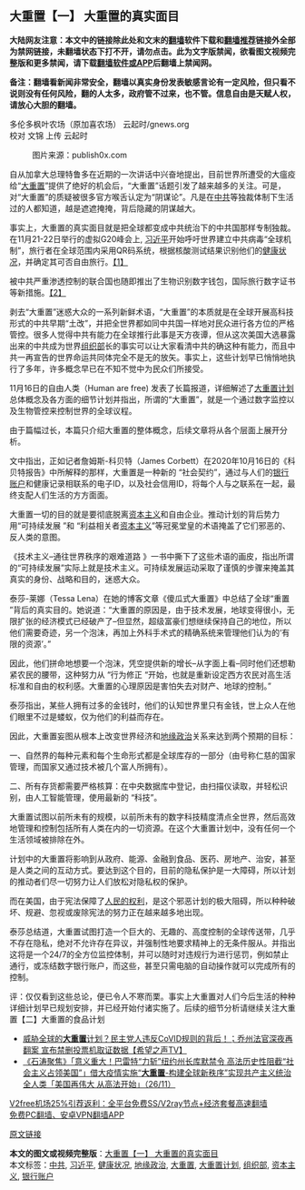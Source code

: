  <h2>大重置【一】  大重置的真实面目</h2> <p class="notice"><b>大陆网友注意：本文中的链接除此处和文末的<a href="https://github.com/bannedbook/fanqiang" >翻墙</a>软件下载和<a href="https://github.com/killgcd/justmysocks/blob/master/README.md">翻墙推荐</a>链接外全部为禁网链接，未翻墙状态下打不开，请勿点击。此为文字版禁闻，欲看图文视频完整版和更多禁闻，请下载<a href="https://github.com/bannedbook/fanqiang">翻墙软件或APP</a>后翻墙上禁闻网。</p><p>备注：翻墙看新闻非常安全，翻墙以真实身份发表敏感言论有一定风险，但只看不说则没有任何风险，翻的人太多，政府管不过来，也不管。信息自由是天赋人权，请放心大胆的翻墙。</b></p>  <div class="entry"> <p>多伦多枫叶农场（原加喜农场） 云起时/gnews.org<br /> 校对 文锦 上传 云起时</p> <figure class="wp-block-image size-large"><figcaption>图片来源：publish0x.com</figcaption></figure> <p>自从加拿大总理特鲁多在近期的一次讲话中兴奋地提出，目前世界所遭受的大瘟疫给“<a href="https://www.bannedbook.org/bnews/tag/%e5%a4%a7%e9%87%8d%e7%bd%ae/" class="st_tag internal_tag" rel="tag" title="标签 大重置 下的日志">大重置</a>”提供了绝好的机会后，“大重置”话题引发了越来越多的关注。可是，对“大重置”的质疑被很多官方喉舌认定为“阴谋论”。凡是在<a href="https://www.bannedbook.org/bnews/tag/%e4%b8%ad%e5%85%b1/" class="st_tag internal_tag" rel="tag" title="标签 中共 下的日志">中共</a>等独裁体制下生活过的人都知道，越是遮遮掩掩，背后隐藏的阴谋越大。</p> <p>事实上，大重置的真实面目就是把全球都变成中共统治下的中共国那样专制独裁。在11月21-22日举行的虚拟G20峰会上, <a href="https://www.bannedbook.org/bnews/tag/%e4%b9%a0%e8%bf%91%e5%b9%b3/" class="st_tag internal_tag" rel="tag" title="标签 习近平 下的日志">习近平</a>开始呼吁世界建立中共病毒“全球机制”，旅行者在全球范围内采用QR码系统，根据核酸测试结果识别他们的<a href="https://www.bannedbook.org/bnews/tag/%E5%81%A5%E5%BA%B7%E7%8A%B6%E5%86%B5/" class="st_tag internal_tag" rel="tag" title="标签 健康状况 下的日志">健康状况</a>，并确定其可否自由旅行。<a href="https://gnews.org/zh-hans/586943/" target="_blank" rel="noopener">【1】</a></p> <p>被中共严重渗透控制的联合国也随即推出了生物识别数字钱包，国际旅行数字证书等新措施。<a href="https://gnews.org/zh-hans/600164/" target="_blank" rel="noopener">【2】</a></p> <p>剥去“大重置”迷惑大众的一系列新鲜术语，“大重置”的本质就是在全球开展高科技形式的中共早期“土改”，并把全世界都如同中共国一样地对民众进行各方位的严格管控。很多人觉得中共有能力在全球推行此事是天方夜谭，但从这次美国大选暴露出来的中共成为世界<a href="https://www.bannedbook.org/bnews/tag/%E7%BB%84%E7%BB%87%E9%83%A8/" class="st_tag internal_tag" rel="tag" title="标签 组织部 下的日志">组织部</a>长的事实可以让大家看清中共的确这种有能力，而且中共一再宣告的世界命运共同体完全不是无的放矢。事实上，这些计划早已悄悄地执行了多年，许多概念早已在不知不觉中为民众们所接受。</p>  <p>11月16日的自由人类（Human are free) 发表了长篇报道，详细解述了<a href="https://www.bannedbook.org/bnews/tag/%e5%a4%a7%e9%87%8d%e7%bd%ae%e8%ae%a1%e5%88%92/" class="st_tag internal_tag" rel="tag" title="标签 大重置计划 下的日志">大重置计划</a>总体概念及各方面的细节计划并指出，所谓的“大重置”，就是一个通过数字监控以及生物管控来控制世界的全球议程。</p> <p>由于篇幅过长，本篇只介绍大重置的整体概念，后续文章将从各个层面上展开分析。</p> <p>文中指出，正如记者詹姆斯-科贝特（James Corbett）在2020年10月16日的《科贝特报告》中所解释的那样，大重置是一种新的 “社会契约”，通过与人们的<a href="https://www.bannedbook.org/bnews/tag/%e9%93%b6%e8%a1%8c%e8%b4%a6%e6%88%b7/" class="st_tag internal_tag" rel="tag" title="标签 银行账户 下的日志">银行账户</a>和健康记录相联系的电子ID，以及社会信用ID，将每个人与之联系在一起，最终支配人们生活的方方面面。</p> <p>大重置一切的目的就是要彻底脱离<span class='wp_keywordlink'><a href="https://www.bannedbook.org/forum2/topic920.html" title="资本主义与自由" target="_blank">资本主义</a></span>和自由企业。推动计划的背后势力用“可持续发展 ”和 “利益相关者<a href="https://www.bannedbook.org/bnews/tag/%e8%b5%84%e6%9c%ac%e4%b8%bb%e4%b9%89/" class="st_tag internal_tag" rel="tag" title="标签 资本主义 下的日志">资本主义</a>”等冠冕堂皇的术语掩盖了它们邪恶的、反人类的意图。</p> <p>《技术主义–通往世界秩序的艰难道路 》一书中撕下了这些术语的画皮，指出所谓的“可持续发展”实际上就是技术主义。可持续发展运动采取了谨慎的步骤来掩盖其真实的身份、战略和目的，迷惑大众。</p>  <p>泰莎-莱娜（Tessa Lena）在她的博客文章《傻瓜式大重置》中总结了全球“重置 ”背后的真实目的。她说道：“大重置的原因是，由于技术发展，地球变得很小，无限扩张的经济模式已经破产了–但显然，超级富豪们想继续保持自己的地位，所以他们需要奇迹，另一个泡沫，再加上外科手术式的精确系统来管理他们认为的‘有限的资源’。”</p> <p>因此，他们拼命地想要一个泡沫，凭空提供新的增长–从字面上看–同时他们还想勒紧农民的腰带，这种努力从 “行为修正 “开始，也就是重新设定西方农民对高生活标准和自由的权利感。大重置的心理原因是害怕失去对财产、地球的控制。”</p> <p>泰莎指出，某些人拥有过多的金钱时，他们的认知世界里只有金钱，世上众人在他们眼里不过是蝼蚁，仅为他们的利益而存在。</p> <p>因此，大重置妄图从根本上改变世界经济和<a href="https://www.bannedbook.org/bnews/tag/%E5%9C%B0%E7%BC%98%E6%94%BF%E6%B2%BB/" class="st_tag internal_tag" rel="tag" title="标签 地缘政治 下的日志">地缘政治</a>关系来达到两个预期的目标：</p> <p>一、自然界的每种元素和每个生命形式都是全球库存的一部分（由号称仁慈的国家管理，而国家又通过技术被几个富人所拥有）。</p>  <p>二、所有存货都需要严格核算：在中央数据库中登记，由扫描仪读取，并轻松识别，由人工智能管理，使用最新的 “科技”。</p> <p>大重置试图以前所未有的规模，以前所未有的数字科技精度清点全世界，然后高效地管理和控制包括所有人类在内的一切资源。在这个大重置计划中，没有任何一个生活领域被排除在外。</p> <p>计划中的大重置将影响到从政府、能源、金融到食品、医药、房地产、治安，甚至是人类之间的互动方式。要达到这个目的，目前的隐私保护是一大障碍，所以计划的推动者们尽一切努力让人们放松对隐私权的保护。</p> <p>而在美国，由于宪法保障了<span class='wp_keywordlink'><a href="https://www.bannedbook.org/forum2/topic799.html" title="《人民的权利──个人自由与权利法案》" target="_blank">人民的权利</a></span>，是这个邪恶计划的极大阻碍，所以种种破坏、规避、忽视或废除宪法的努力正在越来越多地出现。</p> <p>泰莎总结道，大重置试图打造一个巨大的、无趣的、高度控制的全球传送带，几乎不存在隐私，绝对不允许存在异议，并强制性地要求精神上的无条件服从。并指出这将是一个24/7的全方位监控体制，并可以随时对违规行为进行惩罚，例如禁止通行，或冻结数字银行账户，而这些，甚至只需电脑的自动操作就可以完成所有的控制。</p>  <p>评：仅仅看到这些总论，便已令人不寒而栗。事实上大重置对人们今后生活的种种详细计划早已规划安排，并已经开始付诸实施了。后续的细节分析请继续关注大重置【二】大重置的食品计划</p> <ul class='op-related-articles' title='相关阅读'> <li><a href='https://www.bannedbook.org/bnews/cbnews/20201201/1439800.html' target='_blank'>威胁全球的<b>大重置</b>计划？民主党人违反CoVID规则的背后！；乔州法官深夜再翻案 宣布禁删投票机取证数据【希望之声TV】</a></li> <li><a href='https://www.bannedbook.org/bnews/bannedvideo/20201127/1438014.html' target='_blank'>《石涛聚焦》「意义重大！巴雷特“力斩”纽约州长库默禁令 高法历史性阻截“社会主义占领美国”」借大疫情实施“<b>大重置</b>-构建全球新秩序”实现共产主义统治全人类「美国再伟大 从高法开始」（26/11）</a></li> </ul> <p class="texttj"> <a href="https://www.bannedbook.org/forum23/topic22702.html" target="_blank">V2free机场25%引荐返利：全平台免费SS/V2ray节点+经济套餐高速翻墙</a><br/> <a href="https://github.com/bannedbook/fanqiang/wiki/%E7%A6%81%E9%97%BB%E7%BD%91%E5%AE%89%E5%8D%93%E7%BF%BB%E5%A2%99%E6%96%B0%E9%97%BBAPP" target="_blank">免费PC翻墙、安卓VPN翻墙APP</a></p><p><a href="https://humansarefree.com/2020/11/great-reset-and-new-world-order.html" target="_blank" rel="noopener">原文链接</a></p><a name='sharetosocial'></a>       <div><b>本文的图文或视频完整版</b>：<a href='https://www.bannedbook.org/bnews/cbnews/20201201/1440338.html'>大重置【一】  大重置的真实面目</a></div>  </div><!--END ENTRY--> <div class="postfooter"> <div>本文标签：<a href="https://www.bannedbook.org/bnews/tag/%e4%b8%ad%e5%85%b1/" rel="tag">中共</a>, <a href="https://www.bannedbook.org/bnews/tag/%e4%b9%a0%e8%bf%91%e5%b9%b3/" rel="tag">习近平</a>, <a href="https://www.bannedbook.org/bnews/tag/%E5%81%A5%E5%BA%B7%E7%8A%B6%E5%86%B5/" rel="tag">健康状况</a>, <a href="https://www.bannedbook.org/bnews/tag/%E5%9C%B0%E7%BC%98%E6%94%BF%E6%B2%BB/" rel="tag">地缘政治</a>, <a href="https://www.bannedbook.org/bnews/tag/%e5%a4%a7%e9%87%8d%e7%bd%ae/" rel="tag">大重置</a>, <a href="https://www.bannedbook.org/bnews/tag/%e5%a4%a7%e9%87%8d%e7%bd%ae%e8%ae%a1%e5%88%92/" rel="tag">大重置计划</a>, <a href="https://www.bannedbook.org/bnews/tag/%E7%BB%84%E7%BB%87%E9%83%A8/" rel="tag">组织部</a>, <a href="https://www.bannedbook.org/bnews/tag/%e8%b5%84%e6%9c%ac%e4%b8%bb%e4%b9%89/" rel="tag">资本主义</a>, <a href="https://www.bannedbook.org/bnews/tag/%e9%93%b6%e8%a1%8c%e8%b4%a6%e6%88%b7/" rel="tag">银行账户</a></div>  </div><!--END POSTFOOTER--> 